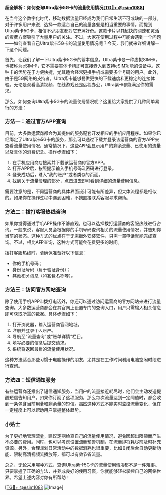 **超全解析：如何查询Ultra紫卡5G卡的流量使用情况[[TG💪+ @esim1088](https://t.me/s/esim1088)]**

在当今这个数字化时代，移动数据流量已经成为我们日常生活不可或缺的一部分。对于许多用户来说，选择一款适合自己的流量套餐是相当重要的事情。而提到Ultra紫卡5G卡，相信不少朋友都对它充满好奇。这款卡片以其超快的网速和灵活的资费方案吸引了大量用户的关注。不过，大家在使用过程中可能会遇到一个问题——如何查看自己Ultra紫卡5G卡的流量使用情况呢？今天，我们就来详细讲解一下这个问题。

首先，让我们了解一下Ultra紫卡5G卡的基本信息。Ultra紫卡是一种虚拟SIM卡，也被称为eSIM卡，它不需要实体卡槽即可直接嵌入到支持eSIM功能的设备中。这种卡的优势在于方便快捷，尤其适合经常更换手机或需要多个号码的用户。此外，由于是5G网络的支持者，Ultra紫卡能够提供更快的下载速度和更稳定的连接体验。无论是观看高清视频、在线游戏还是远程办公，Ultra紫卡都能满足你的需求。

那么，如何查询Ultra紫卡5G卡的流量使用情况呢？这里给大家提供了几种简单易行的方法：

### 方法一：通过官方APP查询

目前，大多数运营商都会为其提供的服务配套开发相应的手机应用程序。如果你已经绑定了Ultra紫卡5G卡的服务，那么可以通过下载并登录该运营商的官方APP来查看流量使用情况。通常情况下，这些APP会显示用户的剩余流量、已使用的流量以及具体的消费记录。操作步骤如下：

1. 在手机应用商店搜索并下载该运营商的官方APP。
2. 打开APP后，按照提示输入手机号码及密码进行登录。
3. 登录成功后，进入“我的账户”或者类似的页面。
4. 找到关于流量管理的部分，点击进去即可看到详细的流量使用信息。

需要注意的是，不同运营商的具体界面设计可能有所差异，但大体流程都是相似的。如果你在操作过程中遇到困难，不妨直接联系客服寻求帮助。

### 方法二：拨打客服热线咨询

如果你觉得通过手机APP操作不够直观，也可以选择拨打运营商的客服热线进行咨询。一般来说，客服人员会根据你的手机号码查询相关的流量使用情况，并告知你当前的状态。这种方式的优点在于无需额外安装软件，只需一部电话就能完成查询。不过，相比APP查询，这种方式可能会花费更多的时间。

拨打客服热线时，请确保准备好以下信息：
- 你的手机号码；
- 身份证号码（用于验证身份）；
- 其他相关信息（如套餐名称等）。

### 方法三：访问官方网站查询

除了使用手机APP和拨打电话外，你还可以通过访问运营商的官方网站来进行流量查询。大多数运营商都会在其官网上设置专门的查询入口，用户只需输入相关信息即可获取所需的数据。具体步骤如下：

1. 打开浏览器，输入运营商官网地址。
2. 注册并登录个人账户。
3. 导航至“流量查询”或“账单详情”栏目。
4. 填写必要的信息后提交请求。
5. 系统将返回最新的流量使用状况。

这种方法适合那些习惯于电脑操作的朋友，尤其是在工作时间利用电脑空闲时段进行查询。

### 方法四：短信通知服务

有些运营商还推出了短信通知服务，当用户的流量接近耗尽时，他们会主动发送提醒短信告知用户。如果你订阅了这项服务，那么每次流量达到一定阈值时，都会收到一条包含当前用量和剩余量的短信。虽然这种方式不能实时监控流量变化，但在一定程度上可以帮助用户掌握整体趋势。

### 小贴士

为了更好地管理流量，建议定期检查自己的流量使用情况，避免因超出限额而产生不必要的费用。同时，也可以考虑设置流量预警机制，在流量即将耗尽前及时补充资源。另外，合理规划日常活动中的数据消耗也很重要，比如关闭后台自动更新功能、限制高清视频流播放等，都可以有效节省流量。

总之，无论采用哪种方式，查询Ultra紫卡5G卡的流量使用情况都不是一件难事。只要掌握了正确的方法，并养成良好的使用习惯，你就能够轻松掌控自己的网络世界。希望上述内容对你有所帮助！

[[TG💪+ @esim1088](https://t.me/s/esim1088) ![Image](https://i.postimg.cc/4NQfJmqS/Snipaste-2025-05-13-00-14-12.png)]